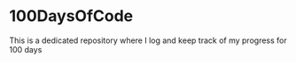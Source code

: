 # 100DaysOfCode
This is a dedicated repository where I log and keep track of my progress for 100 days

